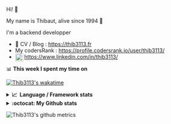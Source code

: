Hi! 👋

My name is Thibaut, alive since 1994 🍷

I'm a backend developper

-   📝 CV / Blog : https://thib3113.fr
-   My codersRank : https://profile.codersrank.io/user/thib3113/
-   <a href="https://www.linkedin.com/in/thib3113/"><img align="left" alt="Thib3113's Linkedin" width="21px" src="https://raw.githubusercontent.com/peterthehan/peterthehan/master/assets/linkedin.svg" /></a> https://www.linkedin.com/in/thib3113/

📊 **This week I spent my time on**

[![Thib3113's wakatime](https://github-readme-stats.vercel.app/api/wakatime?username=thib3113&layout=default&theme=dracula&langs_count=6&hide_title=true&hide_border=true)](https://wakatime.com/@thib3113)

<details>
  <summary><b>📈&nbsp;&nbsp;Language&nbsp;/&nbsp;Framework stats</b></summary>
  <br/>  
  <a href='https://profile.codersrank.io/user/thib3113/'>
  <img src='http://cr-skills-chart-widget.azurewebsites.net/api/api?username=thib3113&padding=30&skills=php,batchfile,javascript,less,mysql,reactjs,scss,shell,typescript,vue'>
  </a>
</details>

<details>
  <summary><b>:octocat: My Github stats</b></summary>
  <br/>  
  
  <img src="https://github-readme-stats.vercel.app/api?username=thib3113&theme=dracula&show_icons=true&" alt="Thib3113's GitHub stats" />

<!--START_SECTION:activity-->

1. 💪 Opened PR [#249](https://github.com/thib3113/unifi-client/pull/249) in [thib3113/unifi-client](https://github.com/thib3113/unifi-client)
2. ❗️ Opened issue [#248](https://github.com/thib3113/unifi-client/issues/248) in [thib3113/unifi-client](https://github.com/thib3113/unifi-client)
3. 🎉 Merged PR [#247](https://github.com/thib3113/unifi-client/pull/247) in [thib3113/unifi-client](https://github.com/thib3113/unifi-client)
4. 🎉 Merged PR [#63](https://github.com/thib3113/unifi-blockips-srv/pull/63) in [thib3113/unifi-blockips-srv](https://github.com/thib3113/unifi-blockips-srv)
5. 🎉 Merged PR [#246](https://github.com/thib3113/unifi-client/pull/246) in [thib3113/unifi-client](https://github.com/thib3113/unifi-client)
 <!--END_SECTION:activity-->

</details>

![Thib3113's github metrics](https://gist.githubusercontent.com/thib3113/83a96e16f8bca103f1b0e376186c66ec/raw/github-metrics.svg)
